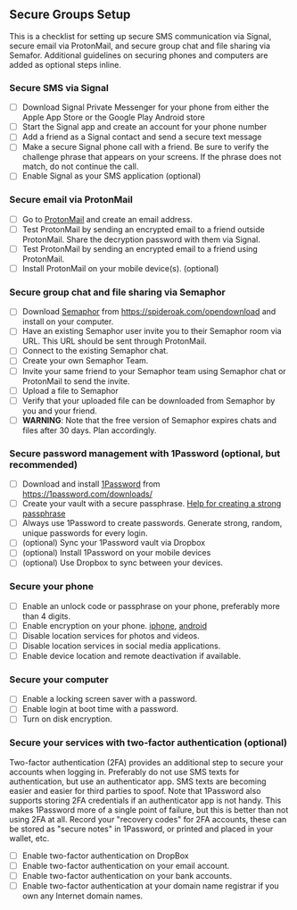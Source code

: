 ## Secure Groups Setup

This is a checklist for setting up secure SMS communication via Signal, secure
email via ProtonMail, and secure group chat and file sharing via Semafor.
Additional guidelines on securing phones and computers are added as optional
steps inline.

### Secure SMS via Signal

 - [ ] Download Signal Private Messenger for your phone from either the Apple App Store or the Google Play Android store
 - [ ] Start the Signal app and create an account for your phone number
 - [ ] Add a friend as a Signal contact and send a secure text message
 - [ ] Make a secure Signal phone call with a friend. Be sure to verify the challenge phrase that appears on your screens. If the phrase does not match, do not continue the call.
 - [ ] Enable Signal as your SMS application (optional)

### Secure email via ProtonMail

 - [ ] Go to [ProtonMail](https://protonmail.com/) and create an email address.
 - [ ] Test ProtonMail by sending an encrypted email to a friend outside ProtonMail. Share the decryption password with them via Signal.
 - [ ] Test ProtonMail by sending an encrypted email to a friend using ProtonMail.
 - [ ] Install ProtonMail on your mobile device(s). (optional)

### Secure group chat and file sharing via Semaphor

 - [ ] Download [Semaphor](https://spideroak.com/personal/semaphor) from https://spideroak.com/opendownload and install on your computer.
 - [ ] Have an existing Semaphor user invite you to their Semaphor room via URL. This URL should be sent through ProtonMail.
 - [ ] Connect to the existing Semaphor chat.
 - [ ] Create your own Semaphor Team.
 - [ ] Invite your same friend to your Semaphor team using Semaphor chat or ProtonMail to send the invite.
 - [ ] Upload a file to Semaphor
 - [ ] Verify that your uploaded file can be downloaded from Semaphor by you and your friend.
 - [ ] **WARNING**: Note that the free version of Semaphor expires chats and files after 30 days. Plan accordingly.

### Secure password management with 1Password (optional, but recommended)

 - [ ] Download and install [1Password](https://1password.com/) from https://1password.com/downloads/
 - [ ] Create your vault with a secure passphrase. [Help for creating a strong passphrase](https://www.schneier.com/blog/archives/2014/03/choosing_secure_1.html)
 - [ ] Always use 1Password to create passwords. Generate strong, random, unique passwords for every login.
 - [ ] (optional) Sync your 1Password vault via Dropbox
 - [ ] (optional) Install 1Password on your mobile devices
 - [ ] (optional) Use Dropbox to sync between your devices.

### Secure your phone

 - [ ] Enable an unlock code or passphrase on your phone, preferably more than 4 digits.
 - [ ] Enable encryption on your phone. [iphone](https://ssd.eff.org/en/module/how-encrypt-your-iphone), [android](https://www.howtogeek.com/141953/how-to-encrypt-your-android-phone-and-why-you-might-want-to/)
 - [ ] Disable location services for photos and videos.
 - [ ] Disable location services in social media applications.
 - [ ] Enable device location and remote deactivation if available.

### Secure your computer

 - [ ] Enable a locking screen saver with a password.
 - [ ] Enable login at boot time with a password.
 - [ ] Turn on disk encryption.

### Secure your services with two-factor authentication (optional)

Two-factor authentication (2FA) provides an additional step to secure your
accounts when logging in. Preferably do not use SMS texts for authentication,
but use an authenticator app. SMS texts are becoming easier and easier for third
parties to spoof.  Note that 1Password also supports storing 2FA credentials if
an authenticator app is not handy. This makes 1Password more of a single point
of failure, but this is better than not using 2FA at all. Record your "recovery
codes" for 2FA accounts, these can be stored as "secure notes" in 1Password, or
printed and placed in your wallet, etc.

 - [ ] Enable two-factor authentication on DropBox
 - [ ] Enable two-factor authentication on your email account.
 - [ ] Enable two-factor authentication on your bank accounts.
 - [ ] Enable two-factor authentication at your domain name registrar if you own any Internet domain names.
